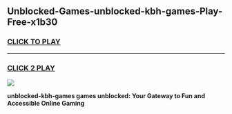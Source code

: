 
## Unblocked-Games-unblocked-kbh-games-Play-Free-x1b30
<h3>
<a href="https://premium76.site?title=unblocked-kbh-games&ref=24M">CLICK TO PLAY</a></h3>
<hr>

<h3>
<a href="https://premium76.site?title=unblocked-kbh-games&ref=24M">CLICK 2 PLAY</a>
  
</h3>

<a href="https://premium76.site?title=unblocked-kbh-games&ref=24M"><img src="https://clearcache.store/games.png"></a>


**unblocked-kbh-games games unblocked: Your Gateway to Fun and Accessible Online Gaming**
